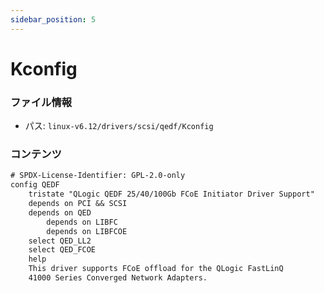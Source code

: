 ```yaml
---
sidebar_position: 5
---
```

# Kconfig

### ファイル情報

- パス: `linux-v6.12/drivers/scsi/qedf/Kconfig`

### コンテンツ

```txt
# SPDX-License-Identifier: GPL-2.0-only
config QEDF
	tristate "QLogic QEDF 25/40/100Gb FCoE Initiator Driver Support"
	depends on PCI && SCSI
	depends on QED
        depends on LIBFC
        depends on LIBFCOE
	select QED_LL2
	select QED_FCOE
	help
	This driver supports FCoE offload for the QLogic FastLinQ
	41000 Series Converged Network Adapters.

```

